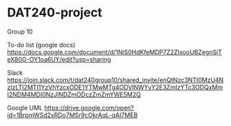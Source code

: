 # DAT240-project
Group 10


To-do list (google docs)
https://docs.google.com/document/d/1NiS0HdKfeMDP7Z2ZIxooUBZegnSjTeX80G-OY1oa6UY/edit?usp=sharing

Slack
https://join.slack.com/t/dat240group10/shared_invite/enQtNzc3NTI0MzU4NzIzLTI2MTI1YzVhYzcxODE1YTMwMTg4ODVlNWYyY2E3ZmIzYTc3ODQxMmI2NDM4MDI0NzJlNDZmODczZmZmYWE5M2Q

Google UML
https://drive.google.com/open?id=1BrpmWSd2xRDo7MSr9cOkrAqL-qAI7MEB
